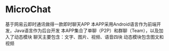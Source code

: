 # MicroChat
基于网易云即时通讯做得一款即时聊天APP
本APP采用Android语言作为前端开发，Java语言作为后台开发
本APP集合了单聊（P2P）和群聊（Team），以及加入了动态模块
聊天主要包含：文字、图片、视频、语音四块
动态模块包含图文和视频
